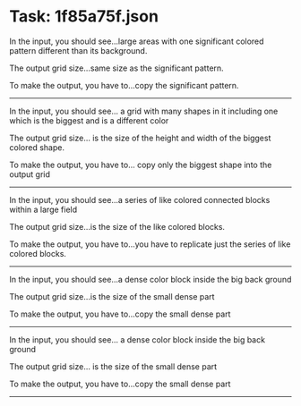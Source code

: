 # Task: 1f85a75f.json

In the input, you should see...large areas with one significant colored pattern different than its background.

The output grid size...same size as the significant pattern.

To make the output, you have to...copy the significant pattern.

---

In the input, you should see... a grid with many shapes in it including one which is the biggest and is a different color

The output grid size... is the size of the height and width of the biggest colored shape.

To make the output, you have to... copy only the biggest shape into the output grid

---

In the input, you should see...a series of like colored connected blocks within a large field

The output grid size...is the size of the like colored blocks.

To make the output, you have to...you have to replicate just the series of like colored blocks.

---

In the input, you should see...a dense color block inside the big back ground

The output grid size...is the size of the small dense part

To make the output, you have to...copy the small dense part

---

In the input, you should see... a dense color block inside the big back ground

The output grid size... is the size of the small dense part

To make the output, you have to...copy the small dense part

---

